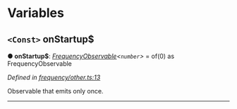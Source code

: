 

# Variables

<a id="onstartup_"></a>

## `<Const>` onStartup$

**● onStartup$**: *[FrequencyObservable](../interfaces/_types_.frequencyobservable.md)<`number`>* =  of(0) as FrequencyObservable<number>

*Defined in [frequency/other.ts:13](https://github.com/paritytech/js-libs/blob/42f0d26/packages/light.js/src/frequency/other.ts#L13)*

Observable that emits only once.

___


